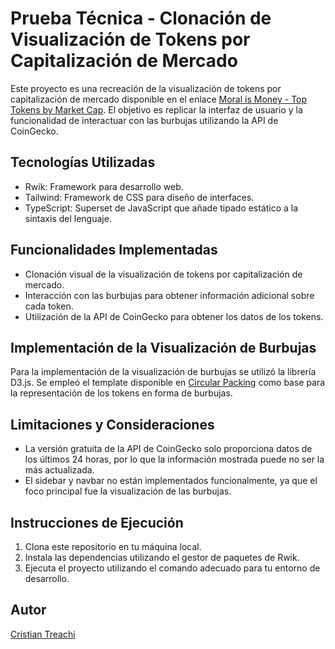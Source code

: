 # Prueba Técnica - Clonación de Visualización de Tokens por Capitalización de Mercado

Este proyecto es una recreación de la visualización de tokens por capitalización de mercado disponible en el enlace [Moral is Money - Top Tokens by Market Cap](https://moralismoney.com/top-tokens-by-market-cap). El objetivo es replicar la interfaz de usuario y la funcionalidad de interactuar con las burbujas utilizando la API de CoinGecko.

## Tecnologías Utilizadas

- Rwik: Framework para desarrollo web.
- Tailwind: Framework de CSS para diseño de interfaces.
- TypeScript: Superset de JavaScript que añade tipado estático a la sintaxis del lenguaje.

## Funcionalidades Implementadas

- Clonación visual de la visualización de tokens por capitalización de mercado.
- Interacción con las burbujas para obtener información adicional sobre cada token.
- Utilización de la API de CoinGecko para obtener los datos de los tokens.

## Implementación de la Visualización de Burbujas

Para la implementación de la visualización de burbujas se utilizó la librería D3.js. Se empleó el template disponible en [Circular Packing](https://d3-graph-gallery.com/graph/circularpacking_template.html) como base para la representación de los tokens en forma de burbujas.

## Limitaciones y Consideraciones

- La versión gratuita de la API de CoinGecko solo proporciona datos de los últimos 24 horas, por lo que la información mostrada puede no ser la más actualizada.
- El sidebar y navbar no están implementados funcionalmente, ya que el foco principal fue la visualización de las burbujas.

## Instrucciones de Ejecución

1. Clona este repositorio en tu máquina local.
2. Instala las dependencias utilizando el gestor de paquetes de Rwik.
3. Ejecuta el proyecto utilizando el comando adecuado para tu entorno de desarrollo.

## Autor

[Cristian Treachi](https://github.com/cris3h)


